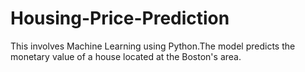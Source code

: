 # Housing-Price-Prediction
This involves Machine Learning using Python.The model predicts the monetary value of a house located at the Boston's area.

